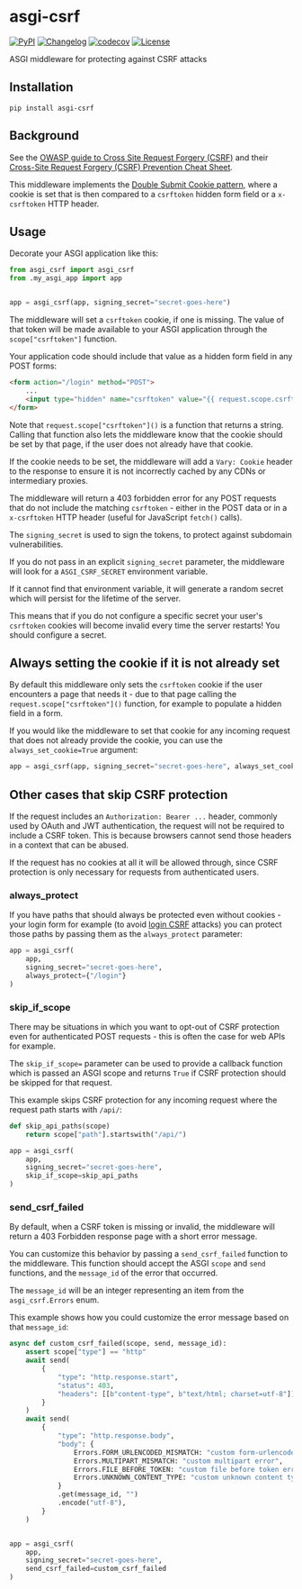 # asgi-csrf

[![PyPI](https://img.shields.io/pypi/v/asgi-csrf.svg)](https://pypi.org/project/asgi-csrf/)
[![Changelog](https://img.shields.io/github/v/release/simonw/asgi-csrf?include_prereleases&label=changelog)](https://github.com/simonw/asgi-csrf/releases)
[![codecov](https://codecov.io/gh/simonw/asgi-csrf/branch/main/graph/badge.svg)](https://codecov.io/gh/simonw/asgi-csrf)
[![License](https://img.shields.io/badge/license-Apache%202.0-blue.svg)](https://github.com/simonw/asgi-csrf/blob/main/LICENSE)

ASGI middleware for protecting against CSRF attacks

## Installation

    pip install asgi-csrf

## Background

See the [OWASP guide to Cross Site Request Forgery (CSRF)](https://owasp.org/www-community/attacks/csrf) and their [Cross-Site Request Forgery (CSRF) Prevention Cheat Sheet](https://cheatsheetseries.owasp.org/cheatsheets/Cross-Site_Request_Forgery_Prevention_Cheat_Sheet.html).

This middleware implements the [Double Submit Cookie pattern](https://cheatsheetseries.owasp.org/cheatsheets/Cross-Site_Request_Forgery_Prevention_Cheat_Sheet.html#double-submit-cookie), where a cookie is set that is then compared to a `csrftoken` hidden form field or a `x-csrftoken` HTTP header.

## Usage

Decorate your ASGI application like this:

```python
from asgi_csrf import asgi_csrf
from .my_asgi_app import app


app = asgi_csrf(app, signing_secret="secret-goes-here")
```

The middleware will set a `csrftoken` cookie, if one is missing. The value of that token will be made available to your ASGI application through the `scope["csrftoken"]` function.

Your application code should include that value as a hidden form field in any POST forms:

```html
<form action="/login" method="POST">
    ...
    <input type="hidden" name="csrftoken" value="{{ request.scope.csrftoken() }}">
</form>
```

Note that `request.scope["csrftoken"]()` is a function that returns a string. Calling that function also lets the middleware know that the cookie should be set by that page, if the user does not already have that cookie.

If the cookie needs to be set, the middleware will add a `Vary: Cookie` header to the response to ensure it is not incorrectly cached by any CDNs or intermediary proxies.

The middleware will return a 403 forbidden error for any POST requests that do not include the matching `csrftoken` - either in the POST data or in a `x-csrftoken` HTTP header (useful for JavaScript `fetch()` calls).

The `signing_secret` is used to sign the tokens, to protect against subdomain vulnerabilities.

If you do not pass in an explicit `signing_secret` parameter, the middleware will look for a `ASGI_CSRF_SECRET` environment variable.

If it cannot find that environment variable, it will generate a random secret which will persist for the lifetime of the server.

This means that if you do not configure a specific secret your user's `csrftoken` cookies will become invalid every time the server restarts! You should configure a secret.

## Always setting the cookie if it is not already set

By default this middleware only sets the `csrftoken` cookie if the user encounters a page that needs it - due to that page calling the `request.scope["csrftoken"]()` function, for example to populate a hidden field in a form.

If you would like the middleware to set that cookie for any incoming request that does not already provide the cookie, you can use the `always_set_cookie=True` argument:

```python
app = asgi_csrf(app, signing_secret="secret-goes-here", always_set_cookie=True)
```

## Other cases that skip CSRF protection

If the request includes an `Authorization: Bearer ...` header, commonly used by OAuth and JWT authentication, the request will not be required to include a CSRF token. This is because browsers cannot send those headers in a context that can be abused.

If the request has no cookies at all it will be allowed through, since CSRF protection is only necessary for requests from authenticated users.

### always_protect

If you have paths that should always be protected even without cookies - your login form for example (to avoid [login CSRF](https://cheatsheetseries.owasp.org/cheatsheets/Cross-Site_Request_Forgery_Prevention_Cheat_Sheet.html#login-csrf) attacks) you can protect those paths by passing them as the ``always_protect`` parameter:

```python
app = asgi_csrf(
    app,
    signing_secret="secret-goes-here",
    always_protect={"/login"}
)
```

### skip_if_scope

There may be situations in which you want to opt-out of CSRF protection even for authenticated POST requests - this is often the case for web APIs for example.

The `skip_if_scope=` parameter can be used to provide a callback function which is passed an ASGI scope and returns `True` if CSRF protection should be skipped for that request.

This example skips CSRF protection for any incoming request where the request path starts with `/api/`:

```python
def skip_api_paths(scope)
    return scope["path"].startswith("/api/")

app = asgi_csrf(
    app,
    signing_secret="secret-goes-here",
    skip_if_scope=skip_api_paths
)
```

### send_csrf_failed

By default, when a CSRF token is missing or invalid, the middleware will return a 403 Forbidden response page with a short error message.

You can customize this behavior by passing a `send_csrf_failed` function to the middleware. This function should accept the ASGI `scope` and `send` functions, and the `message_id` of the error that occurred.

The `message_id` will be an integer representing an item from the `asgi_csrf.Errors` enum.

This example shows how you could customize the error message based on that `message_id`:

```python
async def custom_csrf_failed(scope, send, message_id):
    assert scope["type"] == "http"
    await send(
        {
            "type": "http.response.start",
            "status": 403,
            "headers": [[b"content-type", b"text/html; charset=utf-8"]],
        }
    )
    await send(
        {
            "type": "http.response.body",
            "body": {
                Errors.FORM_URLENCODED_MISMATCH: "custom form-urlencoded error",
                Errors.MULTIPART_MISMATCH: "custom multipart error",
                Errors.FILE_BEFORE_TOKEN: "custom file before token error",
                Errors.UNKNOWN_CONTENT_TYPE: "custom unknown content type error",
            }
            .get(message_id, "")
            .encode("utf-8"),
        }
    )


app = asgi_csrf(
    app,
    signing_secret="secret-goes-here",
    send_csrf_failed=custom_csrf_failed
)
```